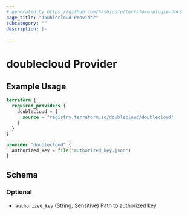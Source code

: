```yaml
---
# generated by https://github.com/hashicorp/terraform-plugin-docs
page_title: "doublecloud Provider"
subcategory: ""
description: |-
  
---
```


# doublecloud Provider



## Example Usage

```terraform
terraform {
  required_providers {
    doublecloud = {
      source = "registry.terraform.io/doublecloud/doublecloud"
    }
  }
}

provider "doublecloud" {
  authorized_key = file("authorized_key.json")
}
```

<!-- schema generated by tfplugindocs -->
## Schema

### Optional

- `authorized_key` (String, Sensitive) Path to authorized key

